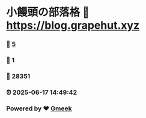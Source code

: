 # 小饅頭の部落格 :link: https://blog.grapehut.xyz 
### :page_facing_up: [5](https://blog.grapehut.xyz/tag.html) 
### :speech_balloon: 1 
### :hibiscus: 28351 
### :alarm_clock: 2025-06-17 14:49:42 
### Powered by :heart: [Gmeek](https://github.com/Meekdai/Gmeek)
